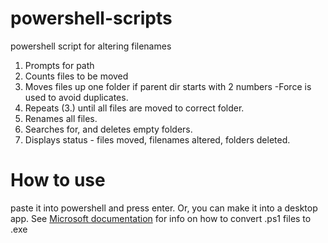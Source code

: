 # powershell-scripts
powershell script for altering filenames

1. Prompts for path 
2. Counts files to be moved 
3. Moves files up one folder if parent dir starts with 2 numbers -Force is used to avoid duplicates.
4. Repeats (3.) until all files are moved to correct folder.
5. Renames all files.
6. Searches for, and deletes empty folders.
7. Displays status - files moved, filenames altered, folders deleted.

# How to use
paste it into powershell and press enter.
Or, you can make it into a desktop app. See [Microsoft documentation](https://docs.microsoft.com/en-us/answers/questions/318610/convert-powershell-to-exe.html) for info on how to convert .ps1 files to .exe
